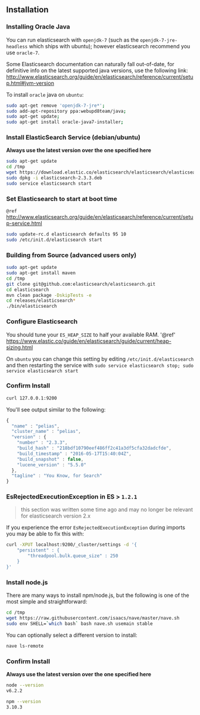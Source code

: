 
## Installation

### Installing Oracle Java

You can run elasticsearch with `openjdk-7` (such as the `openjdk-7-jre-headless` which ships with ubuntu); however elasticsearch recommend you use `oracle-7`.

Some Elasticsearch documentation can naturally fall out-of-date, for definitive info on the latest supported java versions, use the following link: http://www.elasticsearch.org/guide/en/elasticsearch/reference/current/setup.html#jvm-version

To install `oracle` java on `ubuntu`:

```bash
sudo apt-get remove 'openjdk-7-jre*';
sudo add-apt-repository ppa:webupd8team/java;
sudo apt-get update;
sudo apt-get install oracle-java7-installer;
```

### Install ElasticSearch Service (debian/ubuntu)

**Always use the latest version over the one specified here**

```bash
sudo apt-get update
cd /tmp
wget https://download.elastic.co/elasticsearch/elasticsearch/elasticsearch-2.3.3.deb
sudo dpkg -i elasticsearch-2.3.3.deb
sudo service elasticsearch start
```

### Set Elasticsearch to start at boot time
`@ref` http://www.elasticsearch.org/guide/en/elasticsearch/reference/current/setup-service.html
```bash
sudo update-rc.d elasticsearch defaults 95 10
sudo /etc/init.d/elasticsearch start
```

### Building from Source (advanced users only)

```bash
sudo apt-get update
sudo apt-get install maven
cd /tmp
git clone git@github.com:elasticsearch/elasticsearch.git
cd elasticsearch
mvn clean package -DskipTests -e
cd releases/elasticsearch*
./bin/elasticsearch
```

### Configure Elasticsearch

You should tune your `ES_HEAP_SIZE` to half your available RAM. '@ref' https://www.elastic.co/guide/en/elasticsearch/guide/current/heap-sizing.html

On `ubuntu` you can change this setting by editing `/etc/init.d/elasticsearch` and then restarting the service with `sudo service elasticsearch stop; sudo service elasticsearch start`

### Confirm Install

```bash
curl 127.0.0.1:9200
```
You'll see output similar to the following:
```javascript
{
  "name" : "pelias",
  "cluster_name" : "pelias",
  "version" : {
    "number" : "2.3.3",
    "build_hash" : "218bdf10790eef486ff2c41a3df5cfa32dadcfde",
    "build_timestamp" : "2016-05-17T15:40:04Z",
    "build_snapshot" : false,
    "lucene_version" : "5.5.0"
  },
  "tagline" : "You Know, for Search"
}
```

### EsRejectedExecutionException in ES > `1.2.1`

> this section was written some time ago and may no longer be relevant for elasticsearch version 2.x

If you experience the error `EsRejectedExecutionException` during imports you may be able to fix this with:

```bash
curl -XPUT localhost:9200/_cluster/settings -d '{
    "persistent" : {
        "threadpool.bulk.queue_size" : 250
    }
}'
```

### Install node.js

There are many ways to install npm/node.js, but the following is one of the most simple and straightforward:

```bash
cd /tmp
wget https://raw.githubusercontent.com/isaacs/nave/master/nave.sh
sudo env SHELL=`which bash` bash nave.sh usemain stable
```

You can optionally select a different version to install:

```bash
nave ls-remote
```

### Confirm Install

**Always use the latest version over the one specified here**

```bash
node --version
v6.2.2

npm --version
3.10.3
```
